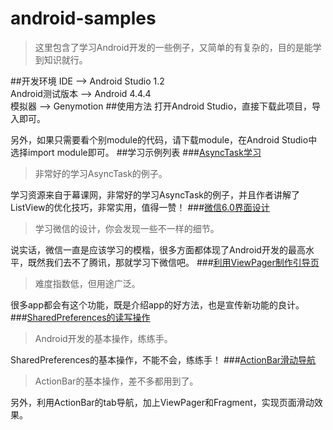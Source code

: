 # android-samples
>这里包含了学习Android开发的一些例子，又简单的有复杂的，目的是能学到知识就行。

##开发环境
IDE --> Android Studio 1.2  
Android测试版本 --> Android 4.4.4  
模拟器 --> Genymotion
##使用方法
打开Android Studio，直接下载此项目，导入即可。  

另外，如果只需要看个别module的代码，请下载module，在Android Studio中选择import module即可。
##学习示例列表
###[AsyncTask学习](https://github.com/castial/android-samples/tree/master/async_sample)
>非常好的学习AsyncTask的例子。

学习资源来自于幕课网，非常好的学习AsyncTask的例子，并且作者讲解了ListView的优化技巧，非常实用，值得一赞！
###[微信6.0界面设计](https://github.com/castial/android-samples/tree/master/wechat)
>学习微信的设计，你会发现一些不一样的细节。

说实话，微信一直是应该学习的模楷，很多方面都体现了Android开发的最高水平，既然我们去不了腾讯，那就学习下微信吧。
###[利用ViewPager制作引导页](https://github.com/castial/android-samples/tree/master/viewpager)
>难度指数低，但用途广泛。

很多app都会有这个功能，既是介绍app的好方法，也是宣传新功能的良计。
###[SharedPreferences的读写操作](https://github.com/castial/android-samples/tree/master/sharedpreferences)
>Android开发的基本操作，练练手。

SharedPreferences的基本操作，不能不会，练练手！
###[ActionBar滑动导航](https://github.com/castial/android-samples/tree/master/swipetabs)
>ActionBar的基本操作，差不多都用到了。

另外，利用ActionBar的tab导航，加上ViewPager和Fragment，实现页面滑动效果。